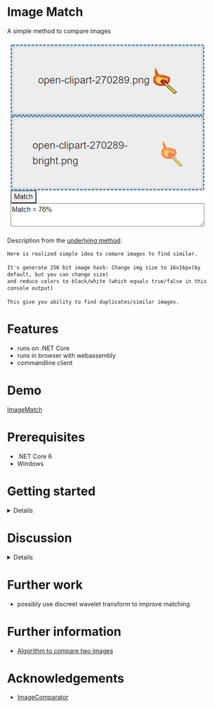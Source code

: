 # Image Match
A simple method to compare images

![](Images/screen-web-ui.png)

Description from the [underlying method](https://github.com/ukushu/ImgComparator.git):
```text
Here is realized simple idea to comare images to find similar.

It's generate 256 bit image hash: Change img size to 16x16px(by default, but you can change size)
and reduce colors to black/white (which equals true/false in this console output)

This give you ability to find duplicates/similar images.
```

# Features
* runs on .NET Core
* runs in browser with webassembly
* commandline client

# Demo
[ImageMatch](https://trevordarcyevans.github.io/ImageMatch/)

# Prerequisites
* .NET Core 6
* Windows

# Getting started

<details>

```bash
git clone https://github.com/TrevorDArcyEvans/ImageMatch.git
cd ImageMatch/
dotnet restore
dotnet build
```

## Web UI
```bash
cd cd ImageMatch.UI.Web/
dotnet restore
dotnet build
dotnet run
```
open [ImageMatch](http://localhost:5229)

</details>

# Discussion

<details>
There are several reference images:

<details>
  <summary>Baseline</summary>

![](Images/open-clipart-270289.png)

</details>

<details>
  <summary>Baseline + brightness & contrast changed</summary>

![](Images/open-clipart-270289-bright.png)

</details>

<details>
  <summary>Baseline + resized 80%</summary>

![](Images/open-clipart-270289-resize.png)

</details>

<details>
  <summary>Baseline + rotated slightly</summary>

![](Images/open-clipart-270289-rot.png)

</details>

<details>
  <summary>Baseline + rotated more</summary>

![](Images/open-clipart-270289-rot-more.png)

</details>

| Image                 | Match |
|-----------------------|-------|
| brightness & contrast | 78%   |
| resized               | 95%   |
| rotated slightly      | 90%   |
| rotated more          | 54%   |

The underlying algorithm is to reduce the image to a 16x16 black and white image and hope that
any small differences are absorbed in the discretisation.

However, radically altering brightness and contrast will force more pixels to white (or black)
thereby giving a lower match for the exact same image.

Similarly, large rotations will mean transformed pixels will be moved to other discretisation
blocks, again resulting in a lower match.

</details>

# Further work
* possibly use discreet wavelet transform to improve matching

# Further information
* [Algorithm to compare two images](https://stackoverflow.com/questions/23931/algorithm-to-compare-two-images)

# Acknowledgements
* [ImageComparator](https://github.com/ukushu/ImgComparator.git)
